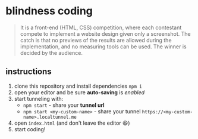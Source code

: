 # blindness coding

> It is a front-end (HTML, CSS) competition, where each contestant compete to implement a website design given only a screenshot. The catch is that no previews of the results are allowed during the implementation, and no measuring tools can be used. The winner is decided by the audience.

## instructions

1. clone this repository and install dependencies `npm i`
1. open your editor and be sure **auto-saving** is _enabled_
1. start tunneling with:
    - `npm start` - share your **tunnel url**
    - `npm start <my-custom-name>` - share your tunnel `https://<my-custom-name>.localtunnel.me`
1. open `index.html` (and don't leave the editor 😆)
1. start coding!